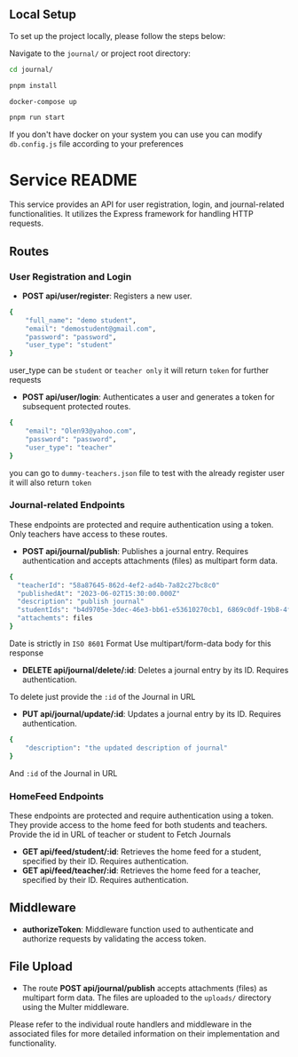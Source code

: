## Local Setup

To set up the project locally, please follow the steps below:

Navigate to the `journal/` or project root directory:

```bash
cd journal/
```

```bash
pnpm install
```

```bash
docker-compose up
```

```bash
pnpm run start
```

If you don't have docker on your system you can use you can modify `db.config.js` file
according to your preferences

# Service README

This service provides an API for user registration, login, and journal-related functionalities. It utilizes the Express framework for handling HTTP requests.

## Routes

### User Registration and Login

- **POST api/user/register**: Registers a new user.

```bash
{
    "full_name": "demo student",
    "email": "demostudent@gmail.com",
    "password": "password",
    "user_type": "student"
}
```

user_type can be `student` or `teacher only`
it will return `token` for further requests

- **POST api/user/login**: Authenticates a user and generates a token for subsequent protected routes.

```bash
{
    "email": "Olen93@yahoo.com",
    "password": "password",
    "user_type": "teacher"
}
```

you can go to `dummy-teachers.json` file to test with the already register user
it will also return `token`

### Journal-related Endpoints

These endpoints are protected and require authentication using a token. Only teachers have access to these routes.

- **POST api/journal/publish**: Publishes a journal entry. Requires authentication and accepts attachments (files) as multipart form data.

```bash
{
  "teacherId": "58a87645-862d-4ef2-ad4b-7a82c27bc8c0"
  "publishedAt": "2023-06-02T15:30:00.000Z"
  "description": "publish journal"
  "studentIds": "b4d9705e-3dec-46e3-bb61-e53610270cb1, 6869c0df-19b8-4fb5-afbb-ba193bf4aa50"
  "attachemts": files
}
```

Date is strictly in `ISO 8601` Format
Use multipart/form-data body for this response

- **DELETE api/journal/delete/:id**: Deletes a journal entry by its ID. Requires authentication.

To delete just provide the `:id` of the Journal in URL

- **PUT api/journal/update/:id**: Updates a journal entry by its ID. Requires authentication.

```bash
{
    "description": "the updated description of journal"
}
```

And `:id` of the Journal in URL

### HomeFeed Endpoints

These endpoints are protected and require authentication using a token. They provide access to the home feed for both students and teachers. Provide the id in URL of teacher or student to Fetch Journals

- **GET api/feed/student/:id**: Retrieves the home feed for a student, specified by their ID. Requires authentication.
- **GET api/feed/teacher/:id**: Retrieves the home feed for a teacher, specified by their ID. Requires authentication.

## Middleware

- **authorizeToken**: Middleware function used to authenticate and authorize requests by validating the access token.

## File Upload

- The route **POST api/journal/publish** accepts attachments (files) as multipart form data. The files are uploaded to the `uploads/` directory using the Multer middleware.

Please refer to the individual route handlers and middleware in the associated files for more detailed information on their implementation and functionality.
